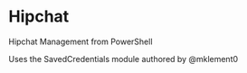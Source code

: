 # Hipchat
Hipchat Management from PowerShell

Uses the SavedCredentials module authored by @mklement0
